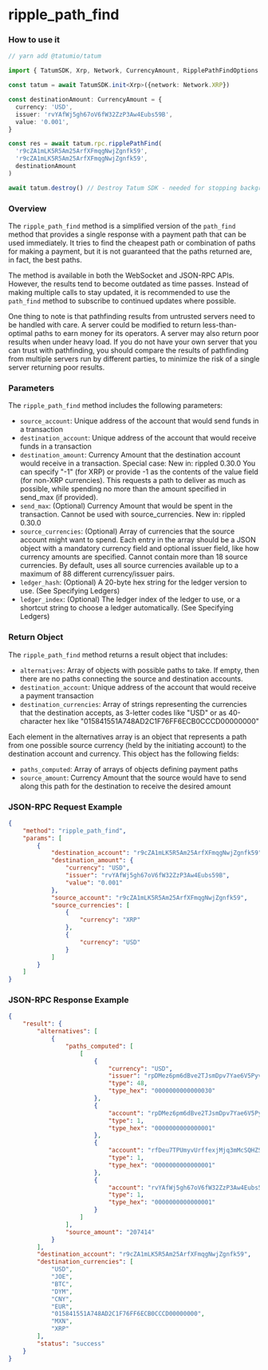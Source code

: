 # ripple\_path\_find

### How to use it

```typescript
// yarn add @tatumio/tatum

import { TatumSDK, Xrp, Network, CurrencyAmount, RipplePathFindOptions } from '@tatumio/tatum'

const tatum = await TatumSDK.init<Xrp>({network: Network.XRP})

const destinationAmount: CurrencyAmount = {
  currency: 'USD',
  issuer: 'rvYAfWj5gh67oV6fW32ZzP3Aw4Eubs59B',
  value: '0.001',
}

const res = await tatum.rpc.ripplePathFind(
  'r9cZA1mLK5R5Am25ArfXFmqgNwjZgnfk59',
  'r9cZA1mLK5R5Am25ArfXFmqgNwjZgnfk59',
  destinationAmount
)

await tatum.destroy() // Destroy Tatum SDK - needed for stopping background jobs
```

### Overview

The `ripple_path_find` method is a simplified version of the `path_find` method that provides a single response with a payment path that can be used immediately. It tries to find the cheapest path or combination of paths for making a payment, but it is not guaranteed that the paths returned are, in fact, the best paths.

The method is available in both the WebSocket and JSON-RPC APIs. However, the results tend to become outdated as time passes. Instead of making multiple calls to stay updated, it is recommended to use the `path_find` method to subscribe to continued updates where possible.

One thing to note is that pathfinding results from untrusted servers need to be handled with care. A server could be modified to return less-than-optimal paths to earn money for its operators. A server may also return poor results when under heavy load. If you do not have your own server that you can trust with pathfinding, you should compare the results of pathfinding from multiple servers run by different parties, to minimize the risk of a single server returning poor results.

### Parameters

The `ripple_path_find` method includes the following parameters:

* `source_account`: Unique address of the account that would send funds in a transaction
* `destination_account`: Unique address of the account that would receive funds in a transaction
* `destination_amount`: Currency Amount that the destination account would receive in a transaction. Special case: New in: rippled 0.30.0 You can specify "-1" (for XRP) or provide -1 as the contents of the value field (for non-XRP currencies). This requests a path to deliver as much as possible, while spending no more than the amount specified in send\_max (if provided).
* `send_max`: (Optional) Currency Amount that would be spent in the transaction. Cannot be used with source\_currencies. New in: rippled 0.30.0
* `source_currencies`: (Optional) Array of currencies that the source account might want to spend. Each entry in the array should be a JSON object with a mandatory currency field and optional issuer field, like how currency amounts are specified. Cannot contain more than 18 source currencies. By default, uses all source currencies available up to a maximum of 88 different currency/issuer pairs.
* `ledger_hash`: (Optional) A 20-byte hex string for the ledger version to use. (See Specifying Ledgers)
* `ledger_index`: (Optional) The ledger index of the ledger to use, or a shortcut string to choose a ledger automatically. (See Specifying Ledgers)

### Return Object

The `ripple_path_find` method returns a result object that includes:

* `alternatives`: Array of objects with possible paths to take. If empty, then there are no paths connecting the source and destination accounts.
* `destination_account`: Unique address of the account that would receive a payment transaction
* `destination_currencies`: Array of strings representing the currencies that the destination accepts, as 3-letter codes like "USD" or as 40-character hex like "015841551A748AD2C1F76FF6ECB0CCCD00000000"

Each element in the alternatives array is an object that represents a path from one possible source currency (held by the initiating account) to the destination account and currency. This object has the following fields:

* `paths_computed`: Array of arrays of objects defining payment paths
* `source_amount`: Currency Amount that the source would have to send along this path for the destination to receive the desired amount

### JSON-RPC Request Example

```json
{
    "method": "ripple_path_find",
    "params": [
        {
            "destination_account": "r9cZA1mLK5R5Am25ArfXFmqgNwjZgnfk59",
            "destination_amount": {
                "currency": "USD",
                "issuer": "rvYAfWj5gh67oV6fW32ZzP3Aw4Eubs59B",
                "value": "0.001"
            },
            "source_account": "r9cZA1mLK5R5Am25ArfXFmqgNwjZgnfk59",
            "source_currencies": [
                {
                    "currency": "XRP"
                },
                {
                    "currency": "USD"
                }
            ]
        }
    ]
}
```

### JSON-RPC Response Example

```json
{
    "result": {
        "alternatives": [
            {
                "paths_computed": [
                    [
                        {
                            "currency": "USD",
                            "issuer": "rpDMez6pm6dBve2TJsmDpv7Yae6V5Pyvy2",
                            "type": 48,
                            "type_hex": "0000000000000030"
                        },
                        {
                            "account": "rpDMez6pm6dBve2TJsmDpv7Yae6V5Pyvy2",
                            "type": 1,
                            "type_hex": "0000000000000001"
                        },
                        {
                            "account": "rfDeu7TPUmyvUrffexjMjq3mMcSQHZSYyA",
                            "type": 1,
                            "type_hex": "0000000000000001"
                        },
                        {
                            "account": "rvYAfWj5gh67oV6fW32ZzP3Aw4Eubs59B",
                            "type": 1,
                            "type_hex": "0000000000000001"
                        }
                    ]
                ],
                "source_amount": "207414"
            }
        ],
        "destination_account": "r9cZA1mLK5R5Am25ArfXFmqgNwjZgnfk59",
        "destination_currencies": [
            "USD",
            "JOE",
            "BTC",
            "DYM",
            "CNY",
            "EUR",
            "015841551A748AD2C1F76FF6ECB0CCCD00000000",
            "MXN",
            "XRP"
        ],
        "status": "success"
    }
}
```

